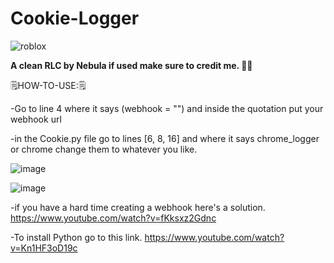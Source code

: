 # Cookie-Logger
![roblox](https://user-images.githubusercontent.com/78549133/161183591-506b8752-c5a7-41d5-94ba-27ea00d40e77.png)

**A clean RLC by Nebula if used make sure to credit me. 🐱‍💻**               


🗒️HOW-TO-USE:🗒️

-Go to line 4 where it says (webhook = "") and inside the quotation put your webhook url

-in the Cookie.py file go to lines [6, 8, 16] and where it says chrome_logger or chrome change them  to whatever you like.

![image](https://user-images.githubusercontent.com/78549133/161181174-9b3c432f-2320-4f72-8146-78cb82b6b8da.png)

![image](https://user-images.githubusercontent.com/78549133/161181320-e7a94e66-c641-4c2f-bee9-a1be628ff08b.png)

-if you have a hard time creating a webhook here's a solution.
https://www.youtube.com/watch?v=fKksxz2Gdnc
 
-To install Python go to this link.
https://www.youtube.com/watch?v=Kn1HF3oD19c

